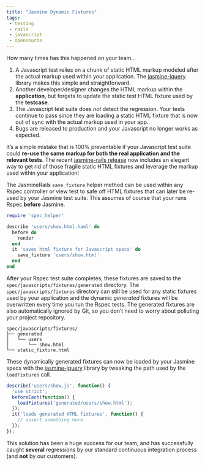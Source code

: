 ```yaml
---
title: "Jasmine Dynamic Fixtures"
tags:
 - testing
 - rails
 - javascript
 - opensource
---
```


How many times has this happened on your team...

1.  A Javascript test relies on a chunk of static HTML markup modeled after the actual
markup used within your application.  The [jasmine-jquery](https://github.com/velesin/jasmine-jquery) library
makes this simple and straightforward.
2.  Another developer/designer changes the HTML markup within the **application**,
but forgets to update the static test HTML fixture used by the **testcase**.
3.  The Javascript test suite does *not* detect the regression. Your tests
continue to pass since they are loading a static HTML fixture that is now out of sync
with the actual markup used in your app.
4.  Bugs are released to production and your Javascript no longer works as expected.

It’s a simple mistake that is 100% preventable if your Javascript test suite
could **re-use the same markup for both the real application and the relevant tests**.
The recent [jasmine-rails release](https://github.com/searls/jasmine-rails/pull/90) now includes
an elegant way to get rid of those fragile static HTML fixtures and leverage the markup used
within your application!

The JasmineRails `save_fixture` helper method can be used within any Rspec controller or view
test to safe off HTML fixtures that can later be re-used by your Jasmine test suite.  This assumes of course
that your runs Rspec **before** Jasmine.

```ruby
require 'spec_helper'

describe 'users/show.html.haml' do
  before do
    render
  end
  it 'saves html fixture for Javascript specs' do
    save_fixture 'users/show.html'
  end
end
```
After your Rspec test suite completes, these fixtures are saved to the `spec/javascripts/fixtures/generated`
directory.  The `spec/javascripts/fixtures` directory can still be used for any static fixtures used by your application and the dynamic *generated* fixtures will be overwritten every time you run the Rspec tests.
The generated fixtures are also automatically ignored by Git, so you don’t need to worry about
polluting your project repository.

```
spec/javascripts/fixtures/
├── generated
│   └── users
│       └── show.html
└── static_fixture.html
```

These dynamically generated fixtures can now be loaded by your Jasmine specs with
the [jasmine-jquery](https://github.com/velesin/jasmine-jquery) library by tweaking the path used by
the `loadFixtures` call.

```javascript
describe('users/show.js', function() {
  'use strict';
  beforeEach(function() {
    loadFixtures('generated/users/show.html');
  });
  it('loads generated HTML fixtures', function() {
    // assert something here
  });
});
```

This solution has been a huge success for our team, and has successfully caught **several**
regressions by our standard continuous integration process (and **not** by our customers).
